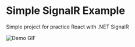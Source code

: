 # Simple SignalR Example

Simple project for practice React with .NET SignalR

![Demo GIF](./demo.gif)
